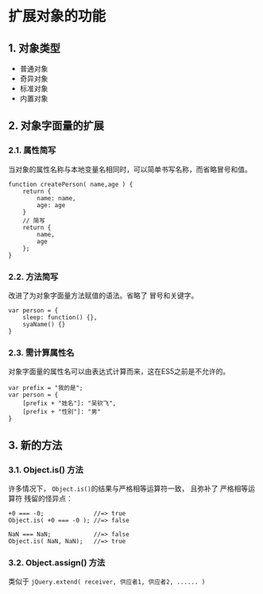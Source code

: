  # 扩展对象的功能

## 1. 对象类型

* 普通对象
* 奇异对象
* 标准对象
* 内置对象

## 2. 对象字面量的扩展

### 2.1. 属性简写

当对象的属性名称与本地变量名相同时，可以简单书写名称，而省略冒号和值。

    function createPerson( name,age ) {
        return {
            name: name,
            age: age
        }
        // 简写
        return { 
            name,
            age 
        };
    }

### 2.2. 方法简写

改进了为对象字面量方法赋值的语法。省略了 冒号和关键字。

    var person = {
        sleep: function() {},
        syaName() {}
    }

### 2.3. 需计算属性名

对象字面量的属性名可以由表达式计算而来，这在ES5之前是不允许的。

    var prefix = "我的是";
    var person = {
        [prefix + "姓名"]: "吴钦飞",
        [prefix + "性别"]: "男"
    }

## 3. 新的方法

### 3.1. Object.is() 方法

许多情况下， `Object.is()`的结果与严格相等运算符一致，
且弥补了 严格相等运算符 残留的怪异点：

    +0 === -0;              //=> true
    Object.is( +0 === -0 ); //=> false

    NaN === NaN;            //=> false
    Object.is( NaN, NaN);   //=> true

### 3.2. Object.assign() 方法

类似于 `jQuery.extend( receiver, 供应者1, 供应者2, ...... )`



